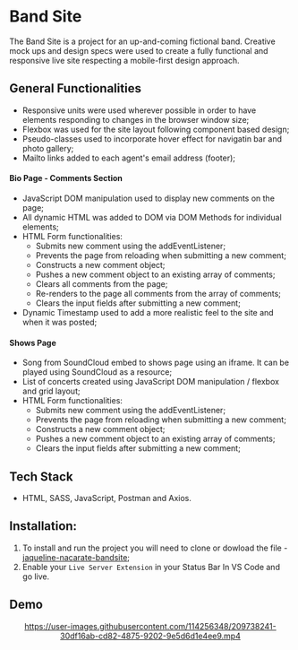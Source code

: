 # Band Site
The Band Site is a project for an up-and-coming fictional band. Creative mock ups and design specs were used to create a fully functional and responsive live site respecting a mobile-first design approach.

## General Functionalities
* Responsive units were used wherever possible in order to have elements responding to changes in the browser window size;
* Flexbox was used for the site layout following component based design;
* Pseudo-classes used to incorporate hover effect for navigatin bar and photo gallery;
* Mailto links added to each agent's email address (footer);

#### Bio Page - Comments Section
* JavaScript DOM manipulation used to display new comments on the page;
* All dynamic HTML was added to DOM via DOM Methods for individual elements;
* HTML Form functionalities: 
  * Submits new comment using the addEventListener;
  * Prevents the page from reloading when submitting a new comment;
  * Constructs a new comment object;
  * Pushes a new comment object to an existing array of comments;
  * Clears all comments from the page;
  * Re-renders to the page all comments from the array of comments;
  * Clears the input fields after submitting a new comment;
* Dynamic Timestamp used to add a more realistic feel to the site and  when it was posted;
  
#### Shows Page
* Song from SoundCloud embed to shows page using an iframe. It can be played using SoundCloud as a resource;
* List of concerts created using JavaScript DOM manipulation / flexbox and grid layout;
* HTML Form functionalities: 
  * Submits new comment using the addEventListener;
  * Prevents the page from reloading when submitting a new comment;
  * Constructs a new comment object;
  * Pushes a new comment object to an existing array of comments;
  * Clears the input fields after submitting a new comment;

## Tech Stack
* HTML, SASS, JavaScript, Postman and Axios.

## Installation:
1. To install and run the project you will need to clone or dowload the file - [jaqueline-nacarate-bandsite](https://github.com/NacarateJ/jaqueline-nacarate-bandsite);
2. Enable your ```Live Server Extension``` in your Status Bar In VS Code and go live.

## Demo

<div align="center">

https://user-images.githubusercontent.com/114256348/209738241-30df16ab-cd82-4875-9202-9e5d6d1e4ee9.mp4

  </div>


